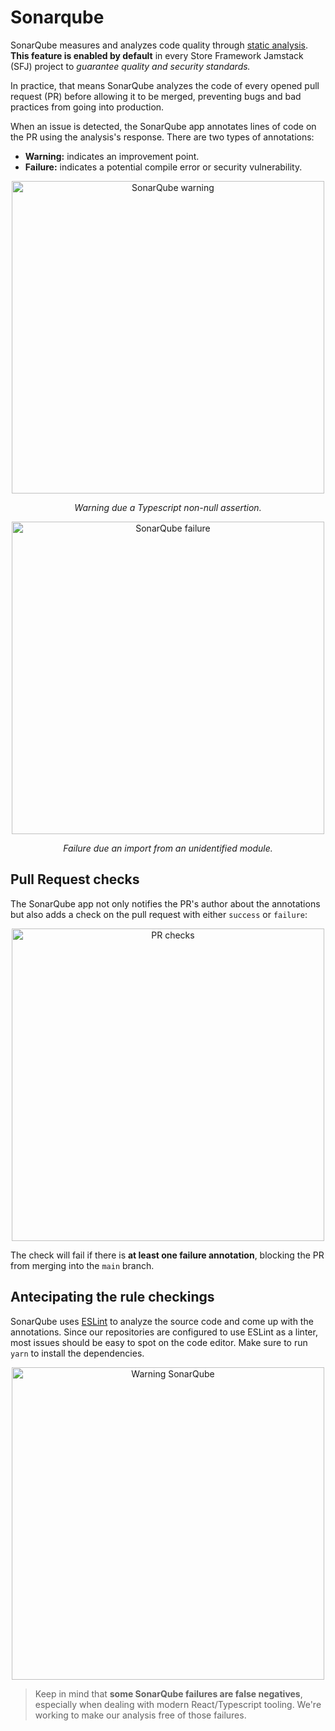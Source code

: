 # Sonarqube

SonarQube measures and analyzes code quality through [static analysis](https://en.wikipedia.org/wiki/Static_program_analysis). **This feature is enabled by default** in every Store Framework Jamstack (SFJ) project to *guarantee quality and security standards.*

In practice, that means SonarQube analyzes the code of every opened pull request (PR) before allowing it to be merged, preventing bugs and bad practices from going into production.

When an issue is detected, the SonarQube app annotates lines of code on the PR using the analysis's response. There are two types of annotations:

- **Warning:** indicates an improvement point.
- **Failure:** indicates a potential compile error or security vulnerability.

<p align="center">
  <img alt="SonarQube warning" src="https://user-images.githubusercontent.com/18706156/103794175-2c2a9e00-5023-11eb-98bc-cc4b9a3c7b67.png" width="500"/>
</p>
<p align="center">
  <i>Warning due a Typescript non-null assertion.</i>
</p>

<p align="center">
  <img alt="SonarQube failure" src="https://user-images.githubusercontent.com/18706156/103794365-65630e00-5023-11eb-87f1-1ebf6c7e2eea.png" width="500"/>
</p>
<p align="center">
  <i>Failure due an import from an unidentified module.</i>
</p>

## Pull Request checks

The SonarQube app not only notifies the PR's author about the annotations but also adds a check on the pull request with either `success` or `failure`:

<p align="center">
  <img alt="PR checks" src="https://user-images.githubusercontent.com/18706156/103794852-ffc35180-5023-11eb-8fd7-f7a998de5306.png" width="500"/>
</p>

The check will fail if there is **at least one failure annotation**, blocking the PR from merging into the `main` branch.

## Antecipating the rule checkings

SonarQube uses [ESLint](https://eslint.org/) to analyze the source code and come up with the annotations. Since our repositories are configured to use ESLint as a linter, most issues should be easy to spot on the code editor. Make sure to run `yarn` to install the dependencies.

<p align="center">
  <img alt="Warning SonarQube" src="https://user-images.githubusercontent.com/18706156/103795629-fab2d200-5024-11eb-89c4-3d48e820981a.png" width="500"/>
</p>

> Keep in mind that **some SonarQube failures are false negatives**, especially when dealing with modern React/Typescript tooling. We're working to make our analysis free of those failures. 
